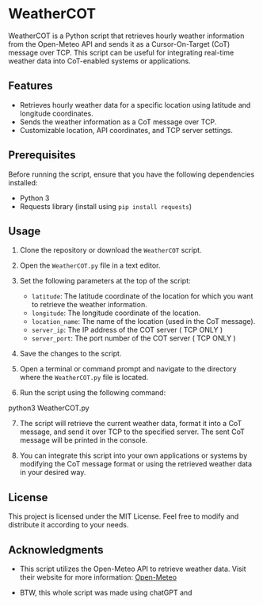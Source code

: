 # WeatherCOT

WeatherCOT is a Python script that retrieves hourly weather information from the Open-Meteo API and sends it as a Cursor-On-Target (CoT) message over TCP. This script can be useful for integrating real-time weather data into CoT-enabled systems or applications.

## Features

- Retrieves hourly weather data for a specific location using latitude and longitude coordinates.
- Sends the weather information as a CoT message over TCP.
- Customizable location, API coordinates, and TCP server settings.

## Prerequisites

Before running the script, ensure that you have the following dependencies installed:

- Python 3
- Requests library (install using `pip install requests`)

## Usage

1. Clone the repository or download the `WeatherCOT` script.

2. Open the `WeatherCOT.py` file in a text editor.

3. Set the following parameters at the top of the script:

   - `latitude`: The latitude coordinate of the location for which you want to retrieve the weather information.
   - `longitude`: The longitude coordinate of the location.
   - `location_name`: The name of the location (used in the CoT message).
   - `server_ip`: The IP address of the COT server ( TCP ONLY )
   - `server_port`: The port number of the COT server ( TCP ONLY )

4. Save the changes to the script.

5. Open a terminal or command prompt and navigate to the directory where the `WeatherCOT.py` file is located.

6. Run the script using the following command:

python3 WeatherCOT.py


7. The script will retrieve the current weather data, format it into a CoT message, and send it over TCP to the specified server. The sent CoT message will be printed in the console.

8. You can integrate this script into your own applications or systems by modifying the CoT message format or using the retrieved weather data in your desired way.

## License

This project is licensed under the MIT License. Feel free to modify and distribute it according to your needs.

## Acknowledgments

- This script utilizes the Open-Meteo API to retrieve weather data. Visit their website for more information: [Open-Meteo](https://open-meteo.com/)

- BTW, this whole script was made using chatGPT and 

